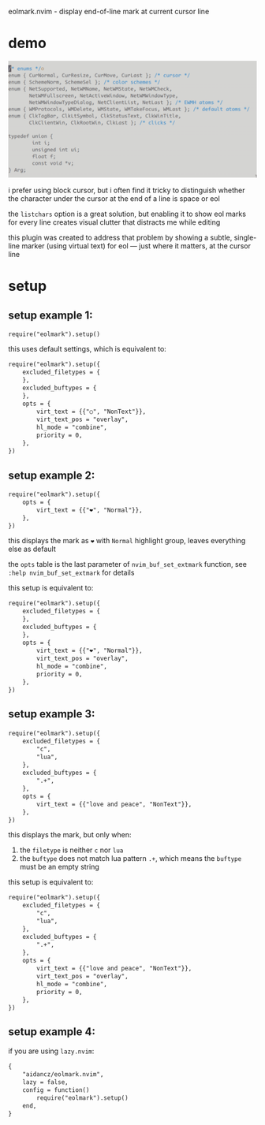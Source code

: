 eolmark.nvim - display end-of-line mark at current cursor line

# demo

![](assets/demo.gif)

i prefer using block cursor, but i often find it tricky to distinguish whether the character under the cursor at the end of a line is space or eol

the `listchars` option is a great solution, but enabling it to show eol marks for every line creates visual clutter that distracts me while editing

this plugin was created to address that problem by showing a subtle, single-line marker (using virtual text) for eol — just where it matters, at the cursor line

# setup

## setup example 1:

```
require("eolmark").setup()
```

this uses default settings, which is equivalent to:

```
require("eolmark").setup({
	excluded_filetypes = {
	},
	excluded_buftypes = {
	},
	opts = {
		virt_text = {{"○", "NonText"}},
		virt_text_pos = "overlay",
		hl_mode = "combine",
		priority = 0,
	},
})
```

## setup example 2:

```
require("eolmark").setup({
	opts = {
		virt_text = {{"❤️", "Normal"}},
	},
})
```

this displays the mark as `❤️` with `Normal` highlight group, leaves everything else as default

the `opts` table is the last parameter of `nvim_buf_set_extmark` function, see `:help nvim_buf_set_extmark` for details

this setup is equivalent to:

```
require("eolmark").setup({
	excluded_filetypes = {
	},
	excluded_buftypes = {
	},
	opts = {
		virt_text = {{"❤️", "Normal"}},
		virt_text_pos = "overlay",
		hl_mode = "combine",
		priority = 0,
	},
})
```

## setup example 3:

```
require("eolmark").setup({
	excluded_filetypes = {
		"c",
		"lua",
	},
	excluded_buftypes = {
		".+",
	},
	opts = {
		virt_text = {{"love and peace", "NonText"}},
	},
})
```

this displays the mark, but only when:
1. the `filetype` is neither `c` nor `lua`
2. the `buftype` does not match lua pattern `.+`, which means the `buftype` must be an empty string

this setup is equivalent to:

```
require("eolmark").setup({
	excluded_filetypes = {
		"c",
		"lua",
	},
	excluded_buftypes = {
		".+",
	},
	opts = {
		virt_text = {{"love and peace", "NonText"}},
		virt_text_pos = "overlay",
		hl_mode = "combine",
		priority = 0,
	},
})
```

## setup example 4:

if you are using `lazy.nvim`:

```
{
	"aidancz/eolmark.nvim",
	lazy = false,
	config = function()
		require("eolmark").setup()
	end,
}
```
